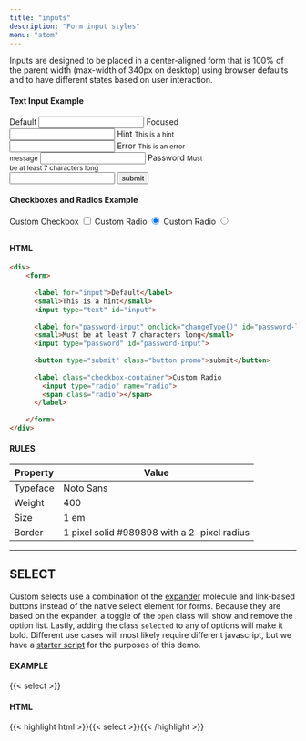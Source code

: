 ```yaml
---
title: "inputs"
description: "Form input styles"
menu: "atom"
---
```


Inputs are designed to be placed in a center-aligned form that is 100% of the parent width (max-width of 340px on desktop) using browser defaults and to have different states based on user interaction.

#### Text Input Example

<div>
    <form style="max-width: 340px;">
      <label for="default-input">Default</label>
      <input type="text" id="default-input">
      <label for="focused-input">Focused</label>
      <input type="text" id="focused-input">
      <label for="hint-input">Hint</label>
      <small>This is a hint</small>     
      <input type="text" id="hint-input">
      <label for="error-input">Error</label>
      <small for="error-input">This is an error message</small>     
      <input type="text" id="error-input" class="is-invalid">
      <label for="password-input" onclick="changeType()" id="password-label">Password</label>
      <small>Must be at least 7 characters long</small>    
      <input type="password" id="password-input">
      <button type="submit" class="button promo">submit</button>   
    </form>  
 </div>  
 
#### Checkboxes and Radios Example
<div style="margin-bottom:30px;">
     <form>
      <label class="checkbox-container">Custom Checkbox
          <input type="checkbox">
          <span class="checkmark"></span>
      </label>
      <label class="checkbox-container">Custom Radio
        <input type="radio" checked="checked" name="radio">
        <span class="radio"></span>
      </label>
      <label class="checkbox-container">Custom Radio
        <input type="radio" name="radio">
        <span class="radio"></span>
      </label>
    </form>
</div>
  
#### HTML
```html
<div>
    <form>
     
      <label for="input">Default</label>
      <small>This is a hint</small>           
      <input type="text" id="input">
      
      <label for="password-input" onclick="changeType()" id="password-label">Password</label>
      <small>Must be at least 7 characters long</small>    
      <input type="password" id="password-input">
      
      <button type="submit" class="button promo">submit</button>  
      
      <label class="checkbox-container">Custom Radio
        <input type="radio" name="radio">
        <span class="radio"></span>
      </label>
      
    </form>
</div>
```

#### RULES

| Property | Value |
| --- | --- |
| Typeface | Noto Sans |
| Weight | 400 |
| Size | 1 em |
| Border | 1 pixel solid #989898 with a 2-pixel radius |

---

## SELECT

Custom selects use a combination of the [expander](../expander) molecule and link-based buttons instead of the native select element for forms. Because they are based on the expander, a toggle of the `open` class will show and remove the option list. Lastly, adding the class `selected` to any of options will make it bold. Different use cases will most likely require different javascript, but we have a [starter script](/js/select.js) for the purposes of this demo.

#### EXAMPLE

<div class="grid" style="grid-template-columns: 300px 1fr;">
{{< select >}}
</div>

<script async src="/js/select.js"></script>

#### HTML

{{< highlight html >}}{{< select >}}{{< /highlight >}}


<script>
  const el = document.querySelector('#password-label');
  function changeType() {
  let x = document.getElementById("password-input");
  if (x.type === "password") {
      x.type = "text";  
  } else {
    x.type = "password";
  }
el.classList.toggle('active');
}
</script>
